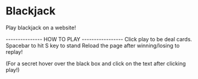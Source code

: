# Blackjack
Play blackjack on a website!

--------------- HOW TO PLAY -----------------
Click play to be deal cards.
Spacebar to hit
S key to stand
Reload the page after winning/losing to replay!

(For a secret hover over the black box and click on the text after clicking play!)